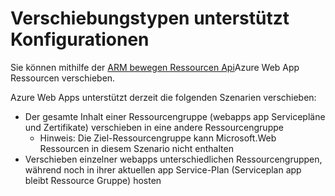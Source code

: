 <properties
    pageTitle="Web App Ressourcen in eine andere Ressourcengruppe verschieben"
    description="Beschreibt die Szenarien, in denen Sie Web-Apps und Anwendungsdienste aus einer Ressourcengruppe verschieben können."
    services="app-service"
    documentationCenter=""
    authors="ZainRizvi"
    manager="wpickett"
    editor=""/>

<tags
    ms.service="app-service"
    ms.workload="web"
    ms.tgt_pltfrm="na"
    ms.devlang="na"
    ms.topic="article"
    ms.date="01/04/2016"
    ms.author="zarizvi"/>
    
# <a name="supported-move-configurations"></a>Verschiebungstypen unterstützt Konfigurationen

Sie können mithilfe der [ARM bewegen Ressourcen Api](../resource-group-move-resources.md)Azure Web App Ressourcen verschieben.

Azure Web Apps unterstützt derzeit die folgenden Szenarien verschieben:

* Der gesamte Inhalt einer Ressourcengruppe (webapps app Servicepläne und Zertifikate) verschieben in eine andere Ressourcengruppe 
    * Hinweis: Die Ziel-Ressourcengruppe kann Microsoft.Web Ressourcen in diesem Szenario nicht enthalten
* Verschieben einzelner webapps unterschiedlichen Ressourcengruppen, während noch in ihrer aktuellen app Service-Plan (Serviceplan app bleibt Ressource Gruppe) hosten
